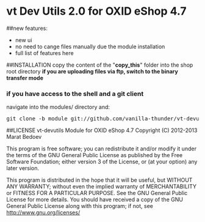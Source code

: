 vt Dev Utils 2.0 for OXID eShop 4.7
===========
##new features:
* new ui
* no need to cange files manually due the module installation
* full list of features here

##INSTALLATION
copy the content of the "**copy_this**" folder into the shop root directory
**if you are uploading files via ftp, switch to the binary transfer mode**

### if you have access to the shell and a git client
navigate into the modules/ directory and:
<pre>git clone -b module git://github.com/vanilla-thunder/vt-devutils.git</pre>


##LICENSE
vt-devutils Module for OXID eShop 4.7
Copyright (C) 2012-2013  Marat Bedoev

This program is free software;
you can redistribute it and/or modify it under the terms of the GNU General Public License as published by the Free Software Foundation;
either version 3 of the License, or (at your option) any later version.

This program is distributed in the hope that it will be useful, but WITHOUT ANY WARRANTY;
without even the implied warranty of MERCHANTABILITY or FITNESS FOR A PARTICULAR PURPOSE. See the GNU General Public License for more details.
You should have received a copy of the GNU General Public License along with this program; if not, see <http://www.gnu.org/licenses/>

<img src="https://ma-be.info/piwik/piwik.php?idsite=2&amp;rec=1&mp;action_name=vt_devutils" style="border:0" alt="" />
